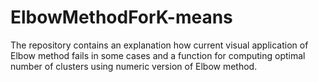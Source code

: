 # ElbowMethodForK-means
The repository contains an explanation how current visual application of Elbow method fails in some cases and a function for computing optimal number of clusters using numeric version of Elbow method.

